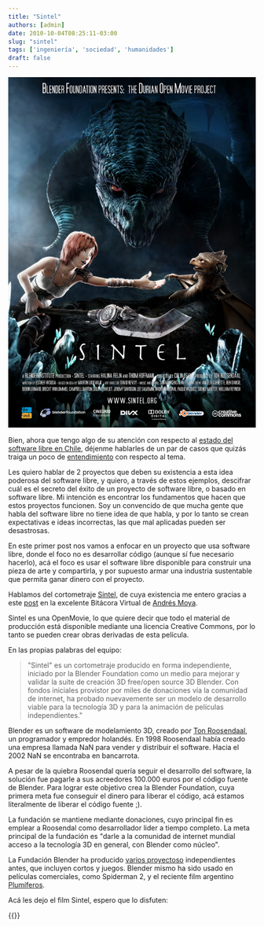 ```yaml
---
title: "Sintel"
authors: [admin]
date: 2010-10-04T08:25:11-03:00
slug: "sintel"
tags: ['ingeniería', 'sociedad', 'humanidades']
draft: false
---
```


![](sintel_poster.jpg)

Bien, ahora que tengo algo de su atención con respecto al 
[estado del software libre en Chile](/blog/2010/09/analisis-de-chileforge.html),
déjenme hablarles de un par de casos que quizás traiga un poco de
[entendimiento](/blog/2010/05/inteligencia-educacion-y-entendimiento.html)
con respecto al tema.

Les quiero hablar de 2 proyectos que deben su existencia a esta idea
poderosa del software libre, y quiero, a través de estos ejemplos,
descifrar cuál es el secreto del éxito de un proyecto de software libre,
o basado en software libre. Mi intención es encontrar los fundamentos
que hacen que estos proyectos funcionen. Soy un convencido de que mucha
gente que habla del software libre no tiene idea de que habla, y por lo
tanto se crean expectativas e ideas incorrectas, las que mal aplicadas
pueden ser desastrosas.

En este primer post nos vamos a enfocar en un proyecto que usa software
libre, donde el foco no es desarrollar código (aunque sí fue necesario
hacerlo), acá el foco es usar el software libre disponible para
construir una pieza de arte y compartirla, y por supuesto armar una
industria sustentable que permita ganar dinero con el proyecto.

Hablamos del cortometraje [Sintel](http://www.sintel.org/), de cuya
existencia me entero gracias a este
[post](http://www.bitacoravirtual.cl/2010/09/30/estreno-on-line-de-sintel-open-movie-de-la-fundacion-blender/)
en la excelente Bitácora Virtual de [Andrés Moya](http://www.bitacoravirtual.cl/curriculum/).

Sintel es una OpenMovie, lo que quiere decir que todo el material de
producción está disponible mediante una licencia Creative Commons, por
lo tanto se pueden crear obras derivadas de esta película.

En las propias palabras del equipo:

> "Sintel" es un cortometraje producido en forma independiente, iniciado
> por la Blender Foundation como un medio para mejorar y validar la
> suite de creación 3D free/open source 3D Blender. Con fondos iniciales
> provistor por miles de donaciones vía la comunidad de internet, ha
> probado nuevavemente ser un modelo de desarrollo viable para la
> tecnología 3D y para la animación de películas independientes."

Blender es un software de modelamiento 3D, creado por 
[Ton Roosendaal](http://en.wikipedia.org/wiki/Ton_Roosendaal), un programador
y empredor holandés. En 1998 Roosendaal había creado una empresa llamada
NaN para vender y distribuir el software. Hacia el 2002 NaN se
encontraba en bancarrota.

A pesar de la quiebra Roosendal quería seguir el desarrollo del
software, la solución fue pagarle a sus acreedores 100.000 euros por el
código fuente de Blender. Para lograr este objetivo crea la Blender
Foundation, cuya primera meta fue conseguir el dinero para liberar el
código, acá estamos literalmente de liberar el código fuente ;).

La fundación se mantiene mediante donaciones, cuyo principal fin es
emplear a Roosendal como desarrollador lider a tiempo completo. La meta
principal de la fundación es "darle a la comunidad de internet mundial
acceso a la tecnología 3D en general, con Blender como núcleo".

La Fundación Blender ha producido [varios
proyectoso](http://www.blender.org/features-gallery/blender-open-projects/)
independientes antes, que incluyen cortos y juegos. Blender mismo ha
sido usado en películas comerciales, como Spiderman 2, y el reciente
film argentino [Plumíferos](http://www.plumiferos.com/).

Acá les dejo el film Sintel, espero que lo disfuten:

{{<youtube eRsGyueVLvQ>}}